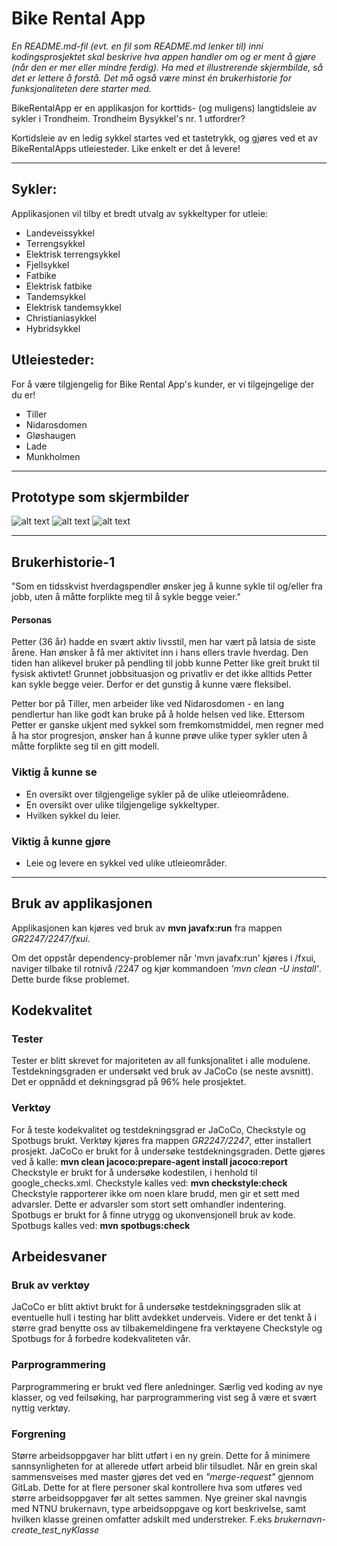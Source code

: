 # Bike Rental App

*En README.md-fil (evt. en fil som README.md lenker til) inni kodingsprosjektet skal beskrive hva appen handler om og er ment å gjøre (når den er mer eller mindre ferdig). Ha med et illustrerende skjermbilde, så det er lettere å forstå. Det må også være minst én brukerhistorie for funksjonaliteten dere starter med.*

BikeRentalApp er en applikasjon for korttids- (og muligens) langtidsleie av sykler i Trondheim. 
Trondheim Bysykkel's nr. 1 utfordrer?

Kortidsleie av en ledig sykkel startes ved et tastetrykk, og gjøres ved et av BikeRentalApps utleiesteder. 
Like enkelt er det å levere! 

---

## Sykler:
Applikasjonen vil tilby et bredt utvalg av sykkeltyper for utleie:
- Landeveissykkel 
- Terrengsykkel
- Elektrisk terrengsykkel 
- Fjellsykkel
- Fatbike 
- Elektrisk fatbike
- Tandemsykkel
- Elektrisk tandemsykkel
- Christianiasykkel  
- Hybridsykkel

## Utleiesteder:
For å være tilgjengelig for Bike Rental App's kunder, er vi tilgejngelige der du er!
- Tiller
- Nidarosdomen
- Gløshaugen
- Lade
- Munkholmen 

---

## Prototype som skjermbilder

![alt text](skjermbilder/BikeRentalAppSkjermbilde1.jpg "GUI for applikasjonen før utlån")
![alt text](skjermbilder/BikeRentalAppSkjermbilde2.jpg "GUI for applikasjonen etter utlån")
![alt text](skjermbilder/BikeRentalAppSkjermbilde3.jpg "GUI for applikasjonen ved innlevering")

---

## Brukerhistorie-1

"Som en tidsskvist hverdagspendler ønsker jeg å kunne sykle til og/eller fra jobb, uten å måtte forplikte meg til å sykle begge veier."

#### Personas

Petter (36 år) hadde en svært aktiv livsstil, men har vært på latsia de siste årene. Han ønsker å få mer aktivitet inn i hans ellers travle hverdag. Den tiden han alikevel bruker på pendling til jobb kunne Petter like greit brukt til fysisk aktivtet! Grunnet jobbsituasjon og privatliv er det ikke alltids Petter kan sykle begge veier. Derfor er det gunstig å kunne være fleksibel. 

Petter bor på Tiller, men arbeider like ved Nidarosdomen - en lang pendlertur han like godt kan bruke på å holde helsen ved like. 
Ettersom Petter er ganske ukjent med sykkel som fremkomstmiddel, men regner med å ha stor progresjon, ønsker han å kunne prøve ulike typer sykler uten å måtte forplikte seg til en gitt modell. 

### Viktig å kunne se
- En oversikt over tilgjengelige sykler på de ulike utleieområdene. 
- En oversikt over ulike tilgjengelige sykkeltyper.
- Hvilken sykkel du leier. 

### Viktig å kunne gjøre 
- Leie og levere en sykkel ved ulike utleieområder.

---

## Bruk av applikasjonen

Applikasjonen kan kjøres ved bruk av **mvn javafx:run** fra mappen *GR2247/2247/fxui*. 

Om det oppstår dependency-problemer når 'mvn javafx:run' kjøres i /fxui, naviger tilbake til rotnivå /2247 og kjør kommandoen *'mvn clean -U install'*. Dette burde fikse problemet.

## Kodekvalitet

### Tester

Tester er blitt skrevet for majoriteten av all funksjonalitet i alle modulene. 
Testdekningsgraden er undersøkt ved bruk av JaCoCo (se neste avsnitt). Det er oppnådd et dekningsgrad på 96% hele prosjektet. 

### Verktøy

For å teste kodekvalitet og testdekningsgrad er JaCoCo, Checkstyle og Spotbugs brukt. Verktøy kjøres fra mappen *GR2247/2247*, etter installert prosjekt. 
JaCoCo er brukt for å undersøke testdekningsgraden. Dette gjøres ved å kalle: **mvn clean jacoco:prepare-agent install jacoco:report**
Checkstyle er brukt for å undersøke kodestilen, i henhold til google_checks.xml. Checkstyle kalles ved: **mvn checkstyle:check**
Checkstyle rapporterer ikke om noen klare brudd, men gir et sett med advarsler. Dette er advarsler som stort sett omhandler indentering. 
Spotbugs er brukt for å finne utrygg og ukonvensjonell bruk av kode. Spotbugs kalles ved: **mvn spotbugs:check**

## Arbeidesvaner

### Bruk av verktøy

JaCoCo er blitt aktivt brukt for å undersøke testdekningsgraden slik at eventuelle hull i testing har blitt avdekket underveis. 
Videre er det tenkt å i større grad benytte oss av tilbakemeldingene fra verktøyene Checkstyle og Spotbugs for å forbedre kodekvaliteten vår. 

### Parprogrammering

Parprogrammering er brukt ved flere anledninger. 
Særlig ved koding av nye klasser, og ved feilsøking, har parprogrammering vist seg å være et svært nyttig verktøy. 

### Forgrening 

Større arbeidsoppgaver har blitt utført i en ny grein. Dette for å minimere sannsynligheten for at allerede utført arbeid blir tilsudlet. 
Når en grein skal sammensveises med master gjøres det ved en *"merge-request"* gjennom GitLab. Dette for at flere personer skal kontrollere hva som utføres ved større arbeidsoppgaver før alt settes sammen. 
Nye greiner skal navngis med NTNU brukernavn, type arbeidsoppgave og kort beskrivelse, samt hvilken klasse greinen omfatter adskilt med understreker. F.eks *brukernavn-create_test_nyKlasse*